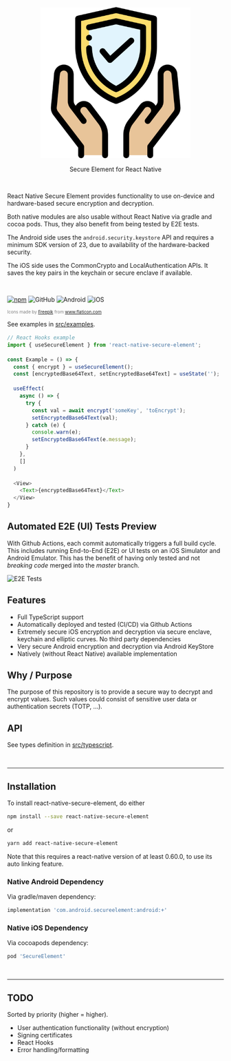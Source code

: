<p>&nbsp;</p>
<p align="center">
  <img src="logo.png" width="350" title="hover text">
  <p align='center'>Secure Element for React Native</p>
</p>
<p>&nbsp;</p>
<p>

React Native Secure Element provides functionality to use on-device and hardware-based secure encryption and decryption.

Both native modules are also usable without React Native via gradle and cocoa pods. Thus, they also benefit from being tested by E2E tests.

The Android side uses the `android.security.keystore` API and requires a minimum SDK version of 23, due to availability of the hardware-backed security.

The iOS side uses the CommonCrypto and LocalAuthentication APIs. It saves the key pairs in the keychain or secure enclave if available.

</p>

<p>&nbsp;</p>

[![npm](https://img.shields.io/npm/v/react-native-secure-element.svg?style=flat-square)](http://npm.im/react-native-secure-element)
![GitHub](https://img.shields.io/github/license/reime005/react-native-secure-element.svg?style=flat-square)
![Android](https://github.com/reime005/react-native-secure-element/workflows/Android/badge.svg)
![iOS](https://github.com/reime005/react-native-secure-element/workflows/iOS/badge.svg)

<div style="font-size:10px; color: grey">Icons made by <a href="https://www.flaticon.com/authors/freepik" title="Freepik">Freepik</a> from <a href="https://www.flaticon.com/" title="Flaticon">www.flaticon.com</a></div>

See examples in [src/examples](./src/examples).

```javascript
// React Hooks example
import { useSecureElement } from 'react-native-secure-element';

const Example = () => {
  const { encrypt } = useSecureElement();
  const [encryptedBase64Text, setEncryptedBase64Text] = useState('');

  useEffect(
    async () => {
      try {
        const val = await encrypt('someKey', 'toEncrypt');
        setEncryptedBase64Text(val);
      } catch (e) {
        console.warn(e);
        setEncryptedBase64Text(e.message);
      }
    },
    []
  )

  <View>
    <Text>{encryptedBase64Text}</Text>
  </View>
}
```

## Automated E2E (UI) Tests Preview

With Github Actions, each commit automatically triggers a full build cycle. This includes running End-to-End (E2E) or UI tests on an iOS Simulator and Android Emulator. This has the benefit of having only tested and not _breaking code_ merged into the *master* branch.

![E2E Tests](https://s5.gifyu.com/images/secure-element-min.gif)

## Features

  - Full TypeScript support
  - Automatically deployed and tested (CI/CD) via Github Actions
  - Extremely secure iOS encryption and decryption via secure enclave, keychain and elliptic curves. No third party dependencies
  - Very secure Android encryption and decryption via Android KeyStore
  - Natively (without React Native) available implementation

## Why / Purpose

The purpose of this repository is to provide a secure way to decrypt and encrypt values. Such values could consist of sensitive user data or authentication secrets (TOTP, ...).

## API

See types definition in [src/typescript](./src/typescript/index.d.ts).

<p>&nbsp;</p>

---

## Installation

To install react-native-secure-element, do either

```bash
npm install --save react-native-secure-element
```

or

```bash
yarn add react-native-secure-element
```

Note that this requires a react-native version of at least 0.60.0, to use its auto linking feature.

### Native Android Dependency

Via gradle/maven dependency:

```groovy
implementation 'com.android.secureelement:android:+'
```

### Native iOS Dependency

Via cocoapods dependency:

```ruby
pod 'SecureElement'
```

<p>&nbsp;</p>

---

## TODO

Sorted by priority (higher = higher).

* User authentication functionality (without encryption)
* Signing certificates
* React Hooks
* Error handling/formatting
